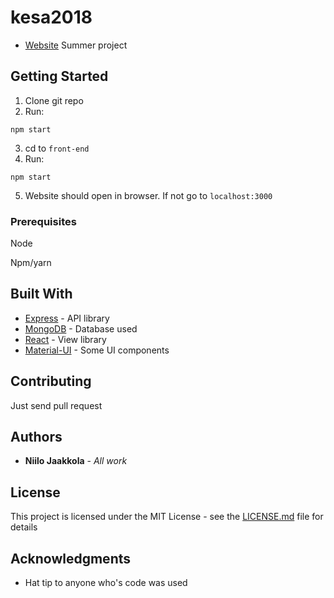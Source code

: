 # kesa2018
 
* [Website](https://kesa2018.herokuapp.com)
Summer project

## Getting Started

1. Clone git repo
2. Run:

```
npm start
```

3. cd to `front-end`
4. Run:

```
npm start
```

5. Website should open in browser. If not go to `localhost:3000`

### Prerequisites

Node

Npm/yarn

## Built With

* [Express](https://expressjs.com/) - API library
* [MongoDB](https://www.mongodb.com/) - Database used
* [React](https://reactjs.org/) - View library
* [Material-UI](http://www.material-ui.com/) - Some UI components

## Contributing
Just send pull request

## Authors

* **Niilo Jaakkola** - *All work*

## License

This project is licensed under the MIT License - see the [LICENSE.md](LICENSE.md) file for details

## Acknowledgments

* Hat tip to anyone who's code was used
